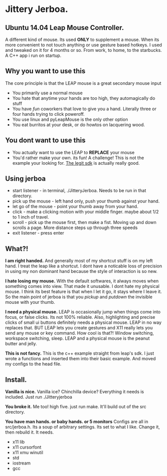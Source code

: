 # Jittery Jerboa. 
## Ubuntu 14.04 Leap Mouse Controller.
A different kind of mouse. Its used **ONLY** to supplement a mouse. When its more convenient to not touch anything or use gesture based hotkeys. I used and tweaked on it for 4 months or so. From work, to home, to the starbucks. A C++ app i run on startup.

## Why you want to use this

The core principle is that the LEAP mouse is a great secondary mouse input
+ You primarily use a normal mouse
+ You hate that anytime your hands are too high, they automagically do stuff
+ You have *fun* coworkers that love to give you a hand. Literally three or four hands trying to click poweroff.
+ You use linux and pyLeapMouse is the only other option
+ You eat burritos at your desk, or do howtos on lacquering wood.

## You dont want to use this 
+ You actually want to use the LEAP to **REPLACE** your mouse
+ You'd rather make your own. its fun! A challenge! This is not the example your looking for. [The legit sdk](https://developer.leapmotion.com/documentation/cpp/index.html?proglang=current) is actually really good.

## Using jerboa
+ start listener - in terminal, ./JitteryJerboa. Needs to be run in that directory. 
+ pick up the mouse - left hand only, push your thumb against your hand. 
+ let go of the mouse - point your thumb away from your hand.
+ click - make a clicking motion with your middle finger. maybe about 1/2 to 1 inch of travel.
+ scroll - pick up the mouse first, then make a fist. Moving up and down scrolls a page. More distance steps up through three speeds
+ exit listener - press enter

## What?!
**I am right handed.** And generally most of my shortcut stuff is on my left hand. I treat the leap like a shortcut. I dont have a noticable loss of precision in using my non dominant hand because the style of interaction is so new. 

**I hate losing my mouse.** With the default softwares, it always moves when something comes into view. That made it unusable. I dont hate my physical mouse. I think its best feature is that when I let it go, it stays where I leave it. So the main point of jerboa is that you *pickup* and *putdown* the invisible mouse with your thumb.

**I need a physical mouse.** LEAP is occasionally jump when things come into focus, or false clicks. Its not 100% reliable. Also, highlighting and precise clicks of small ui buttons definitely needs a physical mouse. LEAP in no way replaces that. BUT LEAP lets you create gestures and X11 really lets you send any mouse or key command. How cool is that?! Window switching, workspace switching, sleep. LEAP and a physical mouse is the peanut butter and jelly. 

**This is not fancy.** This is the c++ example straight from leap's sdk. I just wrote a functions and inserted them into their basic example. And moved my configs to the head file. 

## Install. 
**Vanilla is nice.** Vanilla ice? Chinchilla device? Everything it needs is included. Just run ./Jitteryjerboa

**You broke it.** Me too! high five. just run make. It'll build out of the src directory.

**You have man hands. or baby hands. or 5 monitors** Configs are all in src/jerboa.h. Its a soup of arbitrary settings. Its set to what I like. Change it, then rebuild it. It needs.
+ x11 lib
+ x11 cursorfont
+ x11 xmu winutil
+ std
+ iostream
+ gcc
